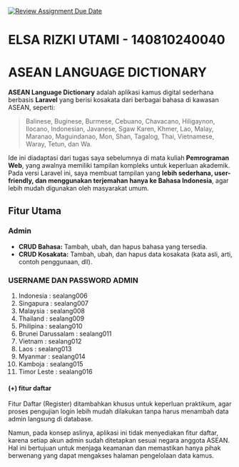[![Review Assignment Due Date](https://classroom.github.com/assets/deadline-readme-button-22041afd0340ce965d47ae6ef1cefeee28c7c493a6346c4f15d667ab976d596c.svg)](https://classroom.github.com/a/BQOUOyVv)

# ELSA RIZKI UTAMI - 140810240040

# ASEAN LANGUAGE DICTIONARY 
**ASEAN Language Dictionary** adalah aplikasi kamus digital sederhana berbasis **Laravel** yang berisi kosakata dari berbagai bahasa di kawasan ASEAN, seperti:

> Balinese, Buginese, Burmese, Cebuano, Chavacano, Hiligaynon, Ilocano, Indonesian, Javanese, Sgaw Karen, Khmer, Lao, Malay, Maranao, Maguindanao, Mon, Shan, Tagalog, Thai, Vietnamese, Waray, Tetun, dan Wa.

Ide ini diadaptasi dari tugas saya sebelumnya di mata kuliah **Pemrograman Web**, yang awalnya memiliki tampilan kompleks untuk keperluan akademik.  
Pada versi Laravel ini, saya membuat tampilan yang **lebih sederhana, user-friendly, dan menggunakan terjemahan hanya ke Bahasa Indonesia**, agar lebih mudah digunakan oleh masyarakat umum.

## Fitur Utama

### Admin
- **CRUD Bahasa:** Tambah, ubah, dan hapus bahasa yang tersedia.  
- **CRUD Kosakata:** Tambah, ubah, dan hapus data kosakata (kata asli, arti, contoh penggunaan, dll).  

### USERNAME DAN PASSWORD ADMIN 
1. Indonesia : sealang006
2. Singapura : sealang007
3. Malaysia : sealang008
4. Thailand : sealang009
5. Philipina : sealang010
6. Brunei Darussalam : sealang011
7. Vietnam : sealang012
8. Laos : sealang013
9. Myanmar : sealang014
10. Kamboja : sealang015
11. Timor Leste : sealang016


#### (+) fitur daftar
Fitur Daftar (Register) ditambahkan khusus untuk keperluan praktikum, agar proses pengujian login lebih mudah dilakukan tanpa harus menambah data admin langsung di database.

Namun, pada konsep aslinya, aplikasi ini tidak menyediakan fitur daftar, karena setiap akun admin sudah ditetapkan sesuai negara anggota ASEAN.
Hal ini bertujuan untuk menjaga keamanan dan memastikan hanya pihak berwenang yang dapat mengakses halaman pengelolaan data kamus.
